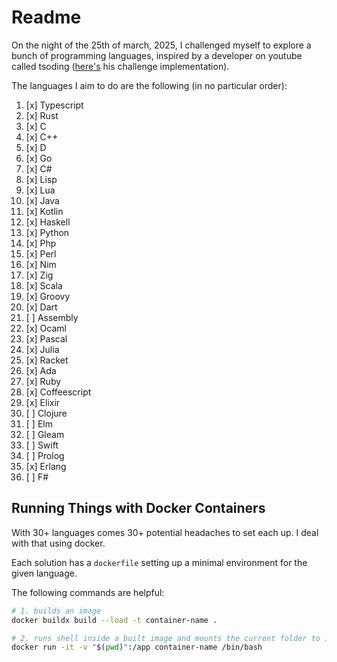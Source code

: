 # Readme

On the night of the 25th of march, 2025, I challenged myself to explore a bunch of programming
languages, inspired by a developer on youtube called tsoding ([here's](https://github.com/tsoding/aoc-2020) his challenge implementation).

The languages I aim to do are the following (in no particular order):

1. [x] Typescript
2. [x] Rust
3. [x] C
4. [x] C++
5. [x] D
6. [x] Go
7. [x] C#
8. [x] Lisp
9. [x] Lua
10. [x] Java
11. [x] Kotlin
12. [x] Haskell
13. [x] Python
14. [x] Php
15. [x] Perl
16. [x] Nim
17. [x] Zig
18. [x] Scala
19. [x] Groovy
20. [x] Dart
21. [ ] Assembly
22. [x] Ocaml
23. [x] Pascal
24. [x] Julia
25. [x] Racket
26. [x] Ada
27. [x] Ruby
28. [x] Coffeescript
29. [x] Elixir
30. [ ] Clojure
31. [ ] Elm
32. [ ] Gleam
33. [ ] Swift
34. [ ] Prolog
35. [x] Erlang
36. [ ] F#

## Running Things with Docker Containers

With 30+ languages comes 30+ potential headaches to set each up. I deal with that using docker.

Each solution has a `dockerfile` setting up a minimal environment for the given language.

The following commands are helpful:

```bash
# 1. builds an image
docker buildx build --load -t container-name .

# 2. runs shell inside a built image and mounts the current folder to it under /app
docker run -it -v "$(pwd)":/app container-name /bin/bash
```
